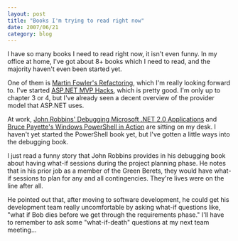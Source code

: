 ```yaml
---
layout: post
title: "Books I'm trying to read right now"
date: 2007/06/21
category: blog
---
```


I have so many books I need to read right now, it isn't even funny. In my office at home, I've got about 8+ books which I need to read, and the majority haven't even been started yet.

One of them is [Martin Fowler's Refactoring](http://www.amazon.com/exec/obidos/ASIN/0201485672), which I'm really looking forward to. I've started [ASP.NET MVP Hacks](http://www.amazon.com/ASP-NET-2-0-Hacks-David-Yack/dp/0764597663), which is pretty good. I'm only up to chapter 3 or 4, but I've already seen a decent overview of the provider model that ASP.NET uses. 

At work, [John Robbins' Debugging Microsoft .NET 2.0 Applications](http://www.amazon.com/Debugging-Microsoft-NET-2-0-Applications/dp/0735622027) and [Bruce Payette's Windows PowerShell in Action](http://www.amazon.com/Windows-PowerShell-Action-Bruce-Payette/dp/1932394907) are sitting on my desk. I haven't yet started the PowerShell book yet, but I've gotten a little ways into the debugging book.

I just read a funny story that John Robbins provides in his debugging book about having what-if sessions during the project planning phase. He notes that in his prior job as a member of the Green Berets, they would have what-if sessions to plan for any and all contingencies. They're lives were on the line after all.

He pointed out that, after moving to software development, he could get his development team really uncomfortable by asking what-if questions like, "what if Bob dies before we get through the requirements phase." I'll have to remember to ask some "what-if-death" questions at my next team meeting...


